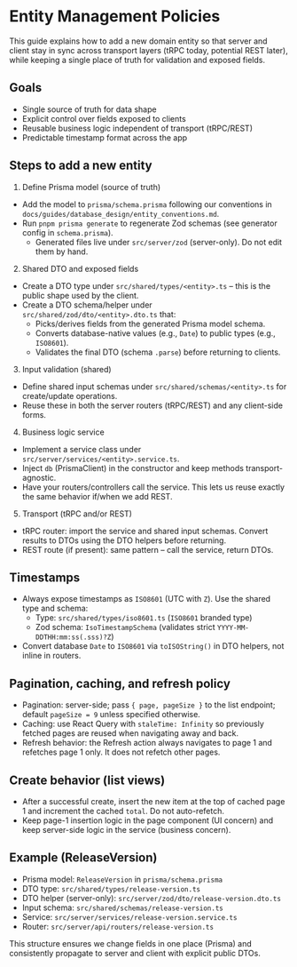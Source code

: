 # Entity Management Policies

This guide explains how to add a new domain entity so that server and client stay in sync across transport layers (tRPC today, potential REST later), while keeping a single place of truth for validation and exposed fields.

## Goals

- Single source of truth for data shape
- Explicit control over fields exposed to clients
- Reusable business logic independent of transport (tRPC/REST)
- Predictable timestamp format across the app

## Steps to add a new entity

1. Define Prisma model (source of truth)

- Add the model to `prisma/schema.prisma` following our conventions in `docs/guides/database_design/entity_conventions.md`.
- Run `pnpm prisma generate` to regenerate Zod schemas (see generator config in `schema.prisma`).
  - Generated files live under `src/server/zod` (server-only). Do not edit them by hand.

2. Shared DTO and exposed fields

- Create a DTO type under `src/shared/types/<entity>.ts` – this is the public shape used by the client.
- Create a DTO schema/helper under `src/shared/zod/dto/<entity>.dto.ts` that:
  - Picks/derives fields from the generated Prisma model schema.
  - Converts database-native values (e.g., `Date`) to public types (e.g., `ISO8601`).
  - Validates the final DTO (schema `.parse`) before returning to clients.

3. Input validation (shared)

- Define shared input schemas under `src/shared/schemas/<entity>.ts` for create/update operations.
- Reuse these in both the server routers (tRPC/REST) and any client-side forms.

4. Business logic service

- Implement a service class under `src/server/services/<entity>.service.ts`.
- Inject `db` (PrismaClient) in the constructor and keep methods transport-agnostic.
- Have your routers/controllers call the service. This lets us reuse exactly the same behavior if/when we add REST.

5. Transport (tRPC and/or REST)

- tRPC router: import the service and shared input schemas. Convert results to DTOs using the DTO helpers before returning.
- REST route (if present): same pattern – call the service, return DTOs.

## Timestamps

- Always expose timestamps as `ISO8601` (UTC with `Z`). Use the shared type and schema:
  - Type: `src/shared/types/iso8601.ts` (`ISO8601` branded type)
  - Zod schema: `IsoTimestampSchema` (validates strict `YYYY-MM-DDTHH:mm:ss(.sss)?Z`)
- Convert database `Date` to `ISO8601` via `toISOString()` in DTO helpers, not inline in routers.

## Pagination, caching, and refresh policy

- Pagination: server-side; pass `{ page, pageSize }` to the list endpoint; default `pageSize = 9` unless specified otherwise.
- Caching: use React Query with `staleTime: Infinity` so previously fetched pages are reused when navigating away and back.
- Refresh behavior: the Refresh action always navigates to page 1 and refetches page 1 only. It does not refetch other pages.

## Create behavior (list views)

- After a successful create, insert the new item at the top of cached page 1 and increment the cached `total`. Do not auto-refetch.
- Keep page-1 insertion logic in the page component (UI concern) and keep server-side logic in the service (business concern).

## Example (ReleaseVersion)

- Prisma model: `ReleaseVersion` in `prisma/schema.prisma`
- DTO type: `src/shared/types/release-version.ts`
- DTO helper (server-only): `src/server/zod/dto/release-version.dto.ts`
- Input schema: `src/shared/schemas/release-version.ts`
- Service: `src/server/services/release-version.service.ts`
- Router: `src/server/api/routers/release-version.ts`

This structure ensures we change fields in one place (Prisma) and consistently propagate to server and client with explicit public DTOs.
